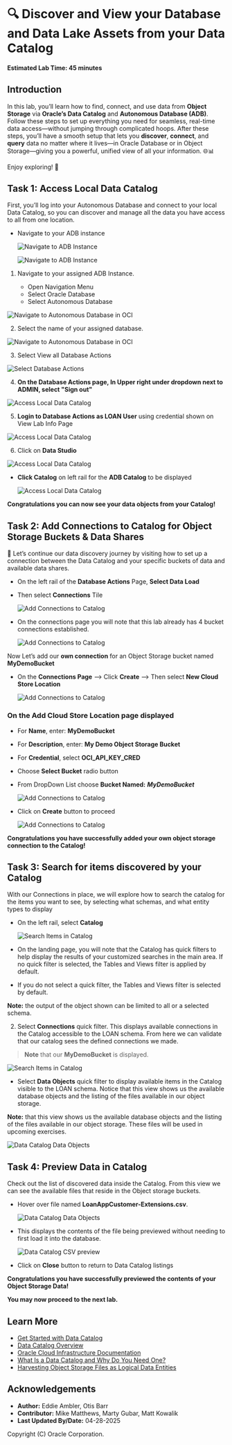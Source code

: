 # 🔍 Discover and View your Database and Data Lake Assets from your Data Catalog

#### Estimated Lab Time: 45 minutes

## Introduction

In this lab, you’ll learn how to find, connect, and use data from **Object Storage** via **Oracle’s Data Catalog** and **Autonomous Database (ADB)**. Follow these steps to set up everything you need for seamless, real-time data access—without jumping through complicated hoops. After these steps, you’ll have a smooth setup that lets you **discover**, **connect**, and **query** data no matter where it lives—in Oracle Database or in Object Storage—giving you a powerful, unified view of all your information. 🌐📊

Enjoy exploring! 🚀

<!-- Comments -->
<!-- liveLabs section starts on line 466 (big monitor) -->
<!-- Comments -->
<!-- Comments -->
<!-- Comments -->

## Task 1: Access Local Data Catalog

First, you’ll log into your Autonomous Database and connect to your local Data Catalog, so you can discover and manage all the data you have access to all from one location.

* Navigate to your ADB instance

  ![Navigate to ADB Instance](./images/oci-adb.png "Navigate to ADB Instance")

  ![Navigate to ADB Instance](./images/oci-adb-select.png "Navigate to ADB Instance")


1. Navigate to your assigned ADB Instance.

    * Open Navigation Menu 
    * Select Oracle Database 
    * Select Autonomous Database 

![Navigate to Autonomous Database in OCI](./images/navigate-to-adb.png " ")

2. Select the name of your assigned database.

![Navigate to Autonomous Database in OCI](./images/oci-adb-select.png " ")

3. Select View all Database Actions

  ![Select Database Actions](./images/oci-adb-database-actions.png "Select Database Actions")

4. **On the Database Actions page, In Upper right under dropdown next to ADMIN, select "Sign out"**

  ![Access Local Data Catalog](./images/access-local-data-catalog-1.png "Access Local Data Catalog")

5. **Login to Database Actions as LOAN User** using credential shown on View Lab Info Page

  ![Access Local Data Catalog](./images/access-local-data-catalog-2.png "Access Local Data Catalog")

6. Click on **Data Studio**

  ![Access Local Data Catalog](./images/access-local-data-catalog-3.png "Access Local Data Catalog")

* **Click Catalog** on left rail for the **ADB Catalog** to be displayed

  ![Access Local Data Catalog](./images/access-local-data-catalog-4.png "Access Local Data Catalog")

**Congratulations you can now see your data objects from your Catalog!**

## Task 2: Add Connections to Catalog for Object Storage Buckets & Data Shares

🚀 Let’s continue our data discovery journey by visiting how to set up a connection between the Data Catalog and your specific buckets of data and available data shares.

* On the left rail of the **Database Actions** Page, **Select Data Load**
* Then select **Connections** Tile

  ![Add Connections to Catalog](./images/add-connections-to-catalog-1.png "Add Connections to Catalog")

* On the connections page you will note that this lab already has 4 bucket connections established.

  ![Add Connections to Catalog](./images/add-connections-to-catalog-2.png "Add Connections to Catalog")

Now Let’s add our **own connection** for an Object Storage bucket named **MyDemoBucket**

* On the **Connections Page** --> Click **Create** --> Then select **New Cloud Store Location**

  ![Add Connections to Catalog](./images/add-connections-to-catalog-3.png "Add Connections to Catalog")

### On the Add Cloud Store Location page displayed

* For **Name**, enter: **MyDemoBucket**
* For **Description**, enter: **My Demo Object Storage Bucket**
* For **Credential**, select **OCI\_API\_KEY_CRED**
* Choose **Select Bucket** radio button
* From DropDown List choose **Bucket Named:** ***MyDemoBucket***

  ![Add Connections to Catalog](./images/add-connections-to-catalog-4-w-select-bucket.png "Add Connections to Catalog")

* Click on **Create** button to proceed

  ![Add Connections to Catalog](./images/add-connections-to-catalog-5.png "Add Connections to Catalog")

**Congratulations you have successfully added your own object storage connection to the Catalog!**

## Task 3: Search for items discovered by your Catalog

With our Connections in place, we will explore how to search the catalog for the items you want to see, by selecting what schemas, and what entity types to display

* On the left rail, select **Catalog**

  ![Search Items in Catalog](./images/search-items-in-catalog-1.png "Search Items in Catalog")

* On the landing page, you will note that the Catalog has quick filters to help display the results of your customized searches in the main area.
If no quick filter is selected, the Tables and Views filter is applied by default.

* If you do not select a quick filter, the Tables and Views filter is selected by default.

**Note:** the output of the object shown can be limited to all or a selected schema.

2. Select **Connections** quick filter. This displays available connections in the Catalog accessible to the LOAN schema. From here we can validate that our catalog sees the defined connections we made.

> **Note** that our **MyDemoBucket** is displayed.

  ![Search Items in Catalog](./images/search-items-in-catalog-2.png "Search Items in Catalog")

* Select **Data Objects** quick filter to display available items in the Catalog visible to the LOAN schema. Notice that this view shows us the available database objects and the listing of the files available in our object storage.

**Note:** that this view shows us the available database objects and the listing of the files available in our object storage.  These files will be used in upcoming exercises.

  ![Data Catalog Data Objects](./images/data-catalog-data-objects.png "Data Catalog Data Objects")

## Task 4: Preview Data in Catalog

Check out the list of discovered data inside the Catalog. From this view we can see the available files that reside in the Object storage buckets.

* Hover over file named **LoanAppCustomer-Extensions.csv**.

  ![Data Catalog Data Objects](./images/data-catalog-data-objects.png "Data Catalog Data Objects")

* This displays the contents of the file being previewed without needing to first load it into the database.

  ![Data Catalog CSV preview](./images/data-catalog-csv-preview.png "Data Catalog CSV Preview")

* Click on **Close** button to return to Data Catalog listings

**Congratulations you have successfully previewed the contents of your Object Storage Data!**

**You may now proceed to the next lab.**

## Learn More

* [Get Started with Data Catalog](https://docs.oracle.com/en-us/iaas/data-catalog/using/index.htm)
* [Data Catalog Overview](https://docs.oracle.com/en-us/iaas/data-catalog/using/overview.htm)
* [Oracle Cloud Infrastructure Documentation](https://docs.cloud.oracle.com/en-us/iaas/Content/GSG/Concepts/baremetalintro.htm)
* [What Is a Data Catalog and Why Do You Need One?](https://www.oracle.com/big-data/what-is-a-data-catalog/)
* [Harvesting Object Storage Files as Logical Data Entities](https://docs.oracle.com/en-us/iaas/data-catalog/using/logical-entities.htm)

## Acknowledgements

* **Author:** Eddie Ambler, Otis Barr
* **Contributor:** Mike Matthews, Marty Gubar, Matt Kowalik
* **Last Updated By/Date:** 04-28-2025

Copyright (C) Oracle Corporation.
